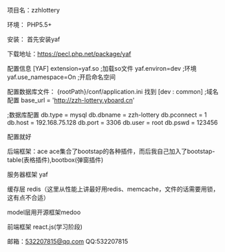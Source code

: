 项目名：zzhlottery

环境：
PHP5.5+

安装：
首先安装yaf

下载地址：https://pecl.php.net/package/yaf

配置信息
[YAF]
extension=yaf.so ;加载so文件
yaf.environ=dev ;环境
yaf.use_namespace=On ;开启命名空间

配置数据库文件：
{rootPath}/conf/application.ini
找到
[dev : common]
;域名配置
base_url = 'http://zzh-lottery.yboard.cn'

;数据库配置
db.type = mysql
db.dbname = zzh-lottery
db.pconnect = 1
db.host = 192.168.75.128
db.port = 3306
db.user = root
db.pswd = 123456

配置就好

后端框架：ace
ace集合了bootstap的各种插件，而后我自己加入了bootstap-table(表格插件),bootbox(弹窗插件)

服务器框架 yaf

缓存层 redis（这里从性能上讲最好用redis、memcache，文件的话需要用锁，这有点不合适）

model层用开源框架medoo

前端框架 react.js(学习阶段)

邮箱：532207815@qq.com
QQ:532207815
